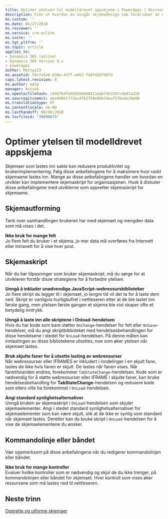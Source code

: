 ```yaml
---
title: Optimer ytelsen til modelldrevet appskjema i PowerApps | MicrosoftDocs
description: Finn ut hvordan du unngår skjemadesign som forårsaker at et skjema lastes inn sakte
ms.custom: ''
ms.date: 06/27/2018
ms.reviewer: ''
ms.service: crm-online
ms.suite: ''
ms.tgt_pltfrm: ''
ms.topic: article
applies_to:
- Dynamics 365 (online)
- Dynamics 365 Version 9.x
- powerapps
author: Mattp123
ms.assetid: 59cfa5e6-638a-437f-a462-fddfd26fb07d
caps.latest.revision: 8
ms.author: matp
manager: kvivek
ms.openlocfilehash: c9dd764fe565b59e68411dabf453207c4e01a320
ms.sourcegitcommit: aba996b1773ecdf62758e06b34eaf57bede29e08
ms.translationtype: HT
ms.contentlocale: nb-NO
ms.lasthandoff: 08/08/2018
ms.locfileid: "39690675"
---
```

# <a name="optimize-model-driven-app-form-performance"></a>Optimer ytelsen til modelldrevet appskjema

Skjemaer som lastes inn sakte kan redusere produktivitet og brukerimplementering. Følg disse anbefalingene for å maksimere hvor raskt skjemaene lastes inn. Mange av disse anbefalingene handler om hvordan en utvikler kan implementere skjemaskript for organisasjonen. Husk å diskuter disse anbefalingene med utviklerne som oppretter skjemaskript for skjemaene.  
  
<a name="BKMK_FormDesign"></a>   
## <a name="form-design"></a>Skjemautforming  
 Tenk over samhandlingen brukeren har med skjemaet og mengden data som må vises i det.  
  
 **Ikke bruk for mange felt**  
 Jo flere felt du bruker i et skjema, jo mer data må overføres fra Internett eller Intranett for å vise hver post.  
  
<a name="BKMK_FormScripts"></a>   
## <a name="form-scripts"></a>Skjemaskript  
 Når du har tilpasninger som bruker skjemaskript, må du sørge for at utvikleren forstår disse strategiene for å forbedre ytelsen.  
  
 **Unngå å inkluder unødvendige JavaScript-webressursbiblioteker**  
 Jo flere skript du legger til i skjemaet, jo lengre tid vil det ta for å laste dem ned. Skript er vanligvis hurtigbufret i nettleseren etter at de ble lastet inn første gang, men ytelsen første gangen et skjema ble vist skaper ofte et betydelig inntrykk.  
  
 **Unngå å laste inn alle skriptene i Onload-hendelsen**  
 Hvis du har kode som bare støtter `OnChange`-hendelser for felt eller `OnSave`-hendelser, må du angi skriptbiblioteket med hendelsesbehandlingen for disse hendelsene i stedet for `OnLoad`-hendelsen. På denne måten kan innlastingen av disse bibliotekene utsettes, noe som øker ytelsen når skjemaet lastes.  
  
 **Bruk skjulte faner for å utsette lasting av webressurser**  
 Når webressurser eller IFRAMES er inkludert i inndelinger i en skjult fane, lastes de ikke hvis fanen er skjult. De lastes når fanen vises. Når fanetilstanden endres, forekommer `TabStateChange`-hendelsen. Kode som er nødvendig for å støtte webressurser eller IFRAME i skjulte faner, kan bruke hendelsesbehandling for **TabStateChange**-hendelsen og redusere kode som ellers ville ha forekommet i `OnLoad`-hendelsen.  
  
 **Angi standard synlighetsalternativer**  
 Unngå bruken av skjemaskript i `OnLoad`-hendelsen som skjuler skjemaelementer. Angi i stedet standard synlighetsalternativer for skjemaelementer som kan være skjult, slik at de ikke er synlig som standard når skjemaet lastes. Deretter kan du bruke skript i `OnLoad`-hendelsen for å vise de skjemaelementene du ønsker.  
  
<a name="BKMK_CommandBar"></a>   
## <a name="command-bar-or-ribbon"></a>Kommandolinje eller båndet  
 Vær oppmerksom på disse anbefalingene når du redigerer kommandolinjen eller båndet.  
  
 **Ikke bruk for mange kontroller**  
 Evaluer hvilke kontroller som er nødvendig og skjul de du ikke trenger, på kommandolinjen eller båndet for skjemaet. Hver kontroll som vises øker ressursene som må lastes ned til nettleseren.  
  
## <a name="next-steps"></a>Neste trinn  
 [Opprette og utforme skjemaer](create-design-forms.md)    
    
 
